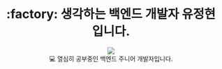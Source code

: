
<h1 align="center"> :factory: 생각하는 백엔드 개발자 유정현 입니다. </h1>

<div align="center">

<div style="display=flex; flex-direction=row;">
  <img style="display=block;" src="https://www.notion.so/image/https%3A%2F%2Fs3-us-west-2.amazonaws.com%2Fsecure.notion-static.com%2F3110fb47-f914-4c7b-a49d-209cf835f1a3%2F%25E1%2584%2580%25E1%2585%25B3%25E1%2584%2585%25E1%2585%25B5%25E1%2586%25B72.png?table=block&id=d806891f-c6e0-468f-9b5d-0f27e6811d96&spaceId=2d8d8c15-cfb9-4a7d-baa5-6e6ab564ad3f&width=250&userId=8677f62e-14e4-464b-b077-ed185e1d3f71&cache=v2"/>

  <div>
    💻 열심히 공부중인 백엔드 주니어 개발자입니다.
  </div>
</div>


<!--
**dbdb1114/dbdb1114** is a ✨ _special_ ✨ repository because its `README.md` (this file) appears on your GitHub profile.

Here are some ideas to get you started:

- 🔭 I’m currently working on ...
- 🌱 I’m currently learning ...
- 👯 I’m looking to collaborate on ...
- 🤔 I’m looking for help with ...
- 💬 Ask me about ...
- 📫 How to reach me: ...
- 😄 Pronouns: ...
- ⚡ Fun fact: ...
-->
</div>
